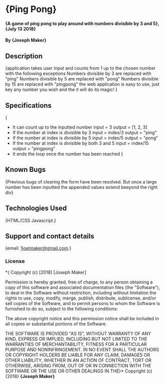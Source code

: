 # {Ping Pong}
#### {A game of ping pong to play around with numbers divisible by 3 and 5}, {July 13 2018}
#### By **{Joseph Maker}**
## Description
{application takes user input and counts from 1 up to the chosen number with the following exceptions
  Numbers divisible by 3 are replaced with "ping"
  Numbers divisible by 5 are replaced with "pong"
  Numbers divisible by 15 are replaced with "pingpong"
the web application is easy to use, just key any number you wish and the it will do its magic!
}
## Specifications
{
*  It can count up to the inputted number
    input = 3
    output = [1, 2, 3]
*  If the number at index is divisible by 3
    input = index/3
    output = "ping"
*  If the number at index is divisible by 5
    input = index/5
    output = "pong"
*  If the number at index is divisible by both 3 and 5
    input = index/15
    output = "pingpong"
*  It ends the loop once the number has been reached
}
## Known Bugs
{Previous bugs of clearing the form have been resolved. But once a large number has been inputted the appended values extend beeyond the right div}
## Technologies Used
{HTML/CSS Javascript.}
## Support and contact details
{email: 1joelmaker@gmail.com.}
### License
*{
Copyright (c) [2018] [Joseph Maker]

Permission is hereby granted, free of charge, to any person obtaining a copy
of this software and associated documentation files (the "Software"), to deal
in the Software without restriction, including without limitation the rights
to use, copy, modify, merge, publish, distribute, sublicense, and/or sell
copies of the Software, and to permit persons to whom the Software is
furnished to do so, subject to the following conditions:

The above copyright notice and this permission notice shall be included in all
copies or substantial portions of the Software.

THE SOFTWARE IS PROVIDED "AS IS", WITHOUT WARRANTY OF ANY KIND, EXPRESS OR
IMPLIED, INCLUDING BUT NOT LIMITED TO THE WARRANTIES OF MERCHANTABILITY,
FITNESS FOR A PARTICULAR PURPOSE AND NONINFRINGEMENT. IN NO EVENT SHALL THE
AUTHORS OR COPYRIGHT HOLDERS BE LIABLE FOR ANY CLAIM, DAMAGES OR OTHER
LIABILITY, WHETHER IN AN ACTION OF CONTRACT, TORT OR OTHERWISE, ARISING FROM,
OUT OF OR IN CONNECTION WITH THE SOFTWARE OR THE USE OR OTHER DEALINGS IN THE}*
Copyright (c) {2018} **{Joseph Maker}**

